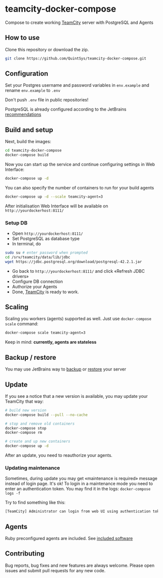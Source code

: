 # teamcity-docker-compose

Compose to create working [TeamCity](TeamCity) server with PostgreSQL and Agents

## How to use

Clone this repository or download the zip.

```bash
git clone https://github.com/QuintSys/teamcity-docker-compose.git
```

## Configuration

Set your Postgres username and password variables in `env.example` and rename `env.example` to `.env`

Don't push `.env` file in public repositories!

PostgreSQL is already configured according to the
JetBrains [recommendations](recommendations)

## Build and setup

Next, build the images:

```bash
cd teamcity-docker-compose
docker-compose build
```

Now you can start up the service and continue configuring settings in Web Interface:

```bash
docker-compose up -d
```

You can also specify the number of containers to run for your build agents

```bash
docker-compose up -d --scale teamcity-agent=3
```

After initialisation Web Interface will be available on `http://yourdockerhost:8111/`

### Setup DB

- Open `http://yourdockerhost:8111/`
- Set PostgreSQL as database type
- In terminal, do
 ```bash
 sudo su # enter password when prompted
 cd /srv/teamcity/data/lib/jdbc
 wget https://jdbc.postgresql.org/download/postgresql-42.2.1.jar
 ```
- Go back to `http://yourdockerhost:8111/` and click «Refresh JDBC drivers»
- Configure DB connection
- Authorize your Agents
- Done, [TeamCity](TeamCity) is ready to work.

## Scaling

Scaling you workers (agents) supported as well. Just use `docker-compose scale` command:

```bash
docker-compose scale teamcity-agent=3
```

Keep in mind: **currently, agents are stateless**

## Backup / restore

You may use JetBrains way to [backup](backup) or [restore](restore) your server

## Update

If you see a notice that a new version is available, you may update your TeamCity that way:

```bash
# build new version
docker-compose build --pull --no-cache

# stop and remove old containers
docker-compose stop
docker-compose rm

# create and up new containers
docker-compose up -d
```

After an update, you need to reauthorize your agents.

### Updating maintenance

Sometimes, during update you may get «maintenance is required» message instead of login page. It's ok! To login in a maintenance mode you need to enter an authentication token. You may find it in the logs:
`docker-compose logs -f`

Try to find something like this:

```bash
[TeamCity] Administrator can login from web UI using authentication token: 755994969038184734
```

## Agents

Ruby preconfigured agents are included. See [included software](agents/ruby-nodejs/README.md)

## Contributing

Bug reports, bug fixes and new features are always welcome.
Please open issues and submit pull requests for any new code.

[TeamCity]: https://www.jetbrains.com/teamcity/
[backup]: https://confluence.jetbrains.com/display/TCD10/TeamCity+Data+Backup
[restore]: https://confluence.jetbrains.com/display/TCD10/Restoring+TeamCity+Data+from+Backup
[recommendations]: https://confluence.jetbrains.com/pages/viewpage.action?pageId=74847395#HowTo...-ConfigureNewlyInstalledPostgreSQLServer